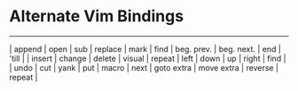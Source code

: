 # Alternate Vim Bindings

---

| append | open | sub | replace | mark | find | beg. prev. | beg. next. | end | 'till |
| insert | change | delete | visual | repeat | left | down | up | right | find |
| undo | cut | yank | put | macro | next | goto extra | move extra | reverse | repeat |
